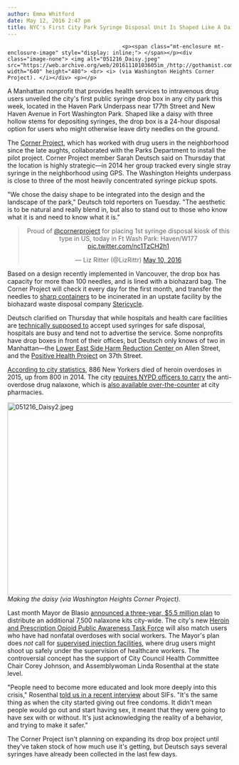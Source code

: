 ```yaml
---
author: Emma Whitford
date: May 12, 2016 2:47 pm
title: NYC's First City Park Syringe Disposal Unit Is Shaped Like A Daisy 
---
```


	
										<p><span class="mt-enclosure mt-enclosure-image" style="display: inline;"> </span></p><div class="image-none"> <img alt="051216_Daisy.jpeg" src="https://web.archive.org/web/20161110103605im_/http://gothamist.com/attachments/nyc_ewhitford/051216_Daisy.jpeg" width="640" height="480"> <br> <i> (via Washington Heights Corner Project). </i></div> <p></p>

<p>A Manhattan nonprofit that provides health services to intravenous drug users unveiled the city&apos;s first public syringe drop box in any city park this week, located in the Haven Park Underpass near 177th Street and New Haven Avenue in Fort Washington Park. Shaped like a daisy with three hollow stems for depositing syringes, the drop box is a 24-hour disposal option for users who might otherwise leave dirty needles on the ground. </p>

<p>The <a href="https://web.archive.org/web/20161110103605/http://www.cornerproject.org/">Corner Project</a>, which has worked with drug users in the neighborhood since the late aughts, collaborated with the Parks Department to install the pilot project. Corner Project member Sarah Deutsch said on Thursday that the location is highly strategic&#x2014;in 2014 her group tracked every single stray syringe in the neighborhood using GPS. The Washington Heights underpass is close to three of the most heavily concentrated syringe pickup spots. </p>

<p>&quot;We chose the daisy shape to be integrated into the design and the landscape of the park,&quot; Deutsch told reporters on Tuesday. &quot;The aesthetic is to be natural and really blend in, but also to stand out to those who know what it is and need to know what it is.&quot;  </p>

<center><blockquote class="twitter-tweet" data-lang="en"><p lang="en" dir="ltr">Proud of <a href="https://web.archive.org/web/20161110103605/https://twitter.com/cornerproject">@cornerproject</a> for placing 1st syringe disposal kiosk of this type in US, today in Ft Wash Park: Haven/W177 <a href="https://web.archive.org/web/20161110103605/https://t.co/nc1TzCH2h1">pic.twitter.com/nc1TzCH2h1</a></p>&#x2014; Liz Ritter (@LizRittr) <a href="https://web.archive.org/web/20161110103605/https://twitter.com/LizRittr/status/730155580942385153">May 10, 2016</a></blockquote>
<script async src="//web.archive.org/web/20161110103605js_/http://platform.twitter.com/widgets.js" charset="utf-8"></script></center>

<p>Based on a design recently implemented in Vancouver, the drop box has capacity for more than 100 needles, and is lined with a biohazard bag. The Corner Project will check it every day for the first month, and transfer the needles to <a href="https://web.archive.org/web/20161110103605/http://www.amazon.com/b?node=3761841">sharp containers</a> to be incinerated in an upstate facility by the biohazard waste disposal company <a href="https://web.archive.org/web/20161110103605/http://www.stericycle.com/solutions/all-services/?gclid=COa39eud1cwCFVdahgodHGoNnw">Stericycle</a>. </p>

<p>Deutsch clarified on Thursday that while hospitals and health care facilities are <a href="https://web.archive.org/web/20161110103605/http://www.health.ny.gov/diseases/aids/consumers/prevention/needles_syringes/sharps/">technically supposed to</a> accept used syringes for safe disposal, hospitals are busy and tend not to advertise the service. Some nonprofits have drop boxes in front of their offices, but Deutsch only knows of two in Manhattan&#x2014;the <a href="https://web.archive.org/web/20161110103605/http://www.leshrc.org/">Lower East Side Harm Reduction Center </a>on Allen Street, and the <a href="https://web.archive.org/web/20161110103605/http://www.housingworks.org/heal/">Positive Health Project</a> on 37th Street. </p>

<p><a href="https://web.archive.org/web/20161110103605/http://www1.nyc.gov/office-of-the-mayor/news/383-16/mayor-de-blasio-launches-series-initiatives-reduce-drug-overdose">According to city statistics</a>, 886 New Yorkers died of heroin overdoses in 2015, up from 800 in 2014. The city <a href="https://web.archive.org/web/20161110103605/http://gothamist.com/2014/04/03/narcan_heroin_od.php">requires NYPD officers to carry</a> the anti-overdose drug nalaxone, which is <a href="https://web.archive.org/web/20161110103605/http://gothamist.com/2016/02/01/naloxone_nyc_pharmacies.php">also available over-the-counter</a> at city pharmacies. </p>

<p><span class="mt-enclosure mt-enclosure-image" style="display: inline;"> </span></p><div class="image-none"> <img alt="051216_Daisy2.jpeg" src="https://web.archive.org/web/20161110103605im_/http://gothamist.com/attachments/nyc_ewhitford/051216_Daisy2.jpeg" width="640" height="433"> <br> <i> Making the daisy (via Washington Heights Corner Project). </i></div> <p></p>

<p>Last month Mayor de Blasio <a href="https://web.archive.org/web/20161110103605/http://gothamist.com/2016/04/22/last_night_mayor_bill_de.php">announced a three-year, $5.5 million plan</a> to distribute an additional 7,500 nalaxone kits city-wide. The city&apos;s new <a href="https://web.archive.org/web/20161110103605/http://www1.nyc.gov/office-of-the-mayor/news/919-15/de-blasio-administration-launches-comprehensive-effort-reduce-opioid-misuse-overdose-deaths#/0">Heroin and Prescription Opioid Public Awareness Task Force</a> will also match users who have had nonfatal overdoses with social workers. The Mayor&apos;s plan does <em>not</em> call for <a href="https://web.archive.org/web/20161110103605/http://gothamist.com/2015/09/24/public_injection_heroin.php">supervised injection facilities</a>, where drug users might shoot up safely under the supervision of healthcare workers. The controversial concept has the support of City Council Health Committee Chair Corey Johnson, and Assemblywoman Linda Rosenthal at the state level. </p>

<p>&quot;People need to become more educated and look more deeply into this crisis,&quot; Rosenthal <a href="https://web.archive.org/web/20161110103605/http://gothamist.com/2016/03/11/safe_injection_heroin_nyc.php">told us in a recent interview</a> about SIFs. &quot;It&apos;s the same thing as when the city started giving out free condoms. It didn&apos;t mean people would go out and start having sex, it meant that they were going to have sex with or without. It&apos;s just acknowledging the reality of a behavior, and trying to make it safer.&quot; </p>

<p>The Corner Project isn&apos;t planning on expanding its drop box project until they&apos;ve taken stock of how much use it&apos;s getting, but Deutsch says several syringes have already been collected in the last few days.</p>					
										
									
				